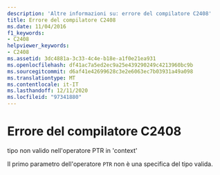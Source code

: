 ```yaml
---
description: 'Altre informazioni su: errore del compilatore C2408'
title: Errore del compilatore C2408
ms.date: 11/04/2016
f1_keywords:
- C2408
helpviewer_keywords:
- C2408
ms.assetid: 3dc4881a-3c33-4c4e-b18e-a1f0e21ea931
ms.openlocfilehash: df41ac7a5ed2ec9a25e439290249c4213960bc9b
ms.sourcegitcommit: d6af41e42699628c3e2e6063ec7b03931a49a098
ms.translationtype: MT
ms.contentlocale: it-IT
ms.lasthandoff: 12/11/2020
ms.locfileid: "97341880"
---
```

# <a name="compiler-error-c2408"></a>Errore del compilatore C2408

tipo non valido nell'operatore PTR in 'context'

Il primo parametro dell'operatore `PTR` non è una specifica del tipo valida.
